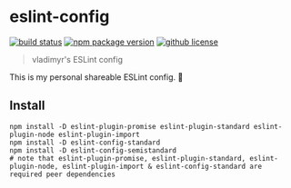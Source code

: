 # eslint-config 
[![build status](https://badgen.net/travis/vladimyr/eslint-config/master)](https://travis-ci.com/vladimyr/eslint-config) [![npm package version](https://badgen.net/npm/v/@vladimyr/eslint-config)](https://npm.im/@vladimyr/eslint-config) [![github license](https://badgen.net/github/license/vladimyr/eslint-config)](https://github.com/vladimyr/eslint-config/blob/master/LICENSE)

>vladimyr's ESLint config

This is my personal shareable ESLint config. :tada:

## Install

```
npm install -D eslint-plugin-promise eslint-plugin-standard eslint-plugin-node eslint-plugin-import
npm install -D eslint-config-standard
npm install -D eslint-config-semistandard
# note that eslint-plugin-promise, eslint-plugin-standard, eslint-plugin-node, eslint-plugin-import & eslint-config-standard are required peer dependencies
```
